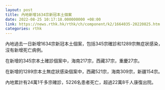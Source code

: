 ```yaml
---
layout: post
title: 內地新增1634宗新冠本土個案
date: 2022-08-25 10:17:18.000000000 +08:00
link: https://news.rthk.hk/rthk/ch/component/k2/1664035-20220825.htm
categories: rthk
---
```


內地過去一日新增1634宗新冠本土個案，包括345宗確診和1289宗無症狀感染，沒有新增死亡病例。

在新增的345宗本土確診個案中，海南217宗，西藏37宗，重慶27宗。

在新增的1289宗本土無症狀感染個案中，西藏521宗，海南309宗，新疆154宗。

內地累計有24萬1千多宗確診，5226名患者死亡，超過22萬8千人康復出院。
